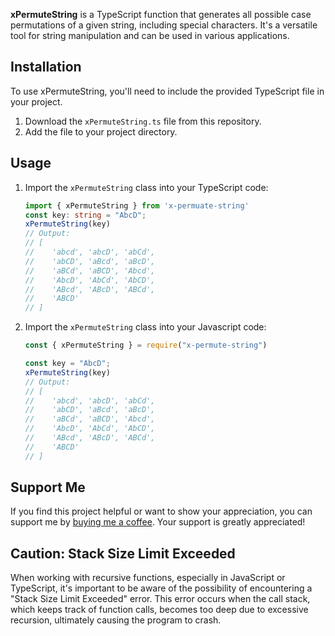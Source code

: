 **xPermuteString** is a TypeScript function that generates all possible case permutations of a given string, including special characters. It's a versatile tool for string manipulation and can be used in various applications.

## Installation

To use xPermuteString, you'll need to include the provided TypeScript file in your project.

1. Download the `xPermuteString.ts` file from this repository.
2. Add the file to your project directory.

## Usage

1. Import the `xPermuteString` class into your TypeScript code:

   ```typescript
   import { xPermuteString } from 'x-permuate-string'
   const key: string = "AbcD";
   xPermuteString(key)
   // Output:
   // [
   //    'abcd', 'abcD', 'abCd',
   //    'abCD', 'aBcd', 'aBcD',
   //    'aBCd', 'aBCD', 'Abcd',
   //    'AbcD', 'AbCd', 'AbCD',
   //    'ABcd', 'ABcD', 'ABCd',
   //    'ABCD'
   // ]

2. Import the `xPermuteString` class into your Javascript code:

   ```javascript
   const { xPermuteString } = require("x-permute-string")

   const key = "AbcD";
   xPermuteString(key)
   // Output:
   // [
   //    'abcd', 'abcD', 'abCd',
   //    'abCD', 'aBcd', 'aBcD',
   //    'aBCd', 'aBCD', 'Abcd',
   //    'AbcD', 'AbCd', 'AbCD',
   //    'ABcd', 'ABcD', 'ABCd',
   //    'ABCD'
   // ]

## Support Me

If you find this project helpful or want to show your appreciation, you can support me by [buying me a coffee](https://www.buymeacoffee.com/nhutdm). Your support is greatly appreciated!

## Caution: Stack Size Limit Exceeded

When working with recursive functions, especially in JavaScript or TypeScript, it's important to be aware of the possibility of encountering a "Stack Size Limit Exceeded" error. This error occurs when the call stack, which keeps track of function calls, becomes too deep due to excessive recursion, ultimately causing the program to crash.

